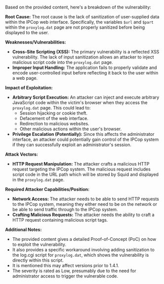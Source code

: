 Based on the provided content, here's a breakdown of the vulnerability:

**Root Cause:**
The root cause is the lack of sanitization of user-supplied data within the IPCop web interface. Specifically, the variables `$url` and `$part` within the `proxylog.dat` page are not properly sanitized before being displayed to the user.

**Weaknesses/Vulnerabilities:**
- **Cross-Site Scripting (XSS):** The primary vulnerability is a reflected XSS vulnerability. The lack of input sanitization allows an attacker to inject malicious script code into the `proxylog.dat` page.
- **Improper Input Handling:** The application fails to properly validate and encode user-controlled input before reflecting it back to the user within a web page.

**Impact of Exploitation:**
- **Arbitrary Script Execution:** An attacker can inject and execute arbitrary JavaScript code within the victim's browser when they access the `proxylog.dat` page. This could lead to:
    - Session hijacking or cookie theft.
    - Defacement of the web interface.
    - Redirection to malicious websites.
    - Other malicious actions within the user's browser.
- **Privilege Escalation (Potentially):**  Since this affects the administrator interface, an attacker could potentially gain control of the IPCop system if they can successfully exploit an administrator's session.

**Attack Vectors:**
- **HTTP Request Manipulation:** The attacker crafts a malicious HTTP request targeting the IPCop system. The malicious request includes script code in the URL path which will be stored by Squid and displayed in the `proxylog.dat` page.

**Required Attacker Capabilities/Position:**
- **Network Access:** The attacker needs to be able to send HTTP requests to the IPCop system, meaning they either need to be on the network or be able to send traffic through to the IPCop system.
- **Crafting Malicious Requests:** The attacker needs the ability to craft a HTTP request containing malicious script tags.

**Additional Notes:**
- The provided content gives a detailed Proof-of-Concept (PoC) on how to exploit the vulnerability.
- It also provides a specific workaround involving adding sanitization to the log.cgi script for `proxylog.dat`, which shows the vulnerability is directly within this script.
- It is mentioned this may affect versions prior to 1.4.1.
- The severity is rated as Low, presumably due to the need for administrator access to trigger the vulnerable code.